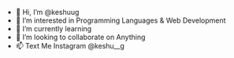 - 👋 Hi, I’m @keshuug
- 👀 I’m interested in Programming Languages & Web Development
- 🌱 I’m currently learning 
- 💞️ I’m looking to collaborate on Anything
- 📫 Text Me Instagram @keshu__g 

<!---
keshuug/keshuug is a ✨ special ✨ repository because its `README.md` (this file) appears on your GitHub profile.
You can click the Preview link to take a look at your changes.
--->
